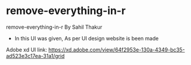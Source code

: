 # remove-everything-in-r
remove-everything-in-r By Sahil Thakur

- In this UI was given, As per UI design website is been made

Adobe xd UI link: https://xd.adobe.com/view/64f2953e-130a-4349-bc35-ad523e3c17ea-31a1/grid
